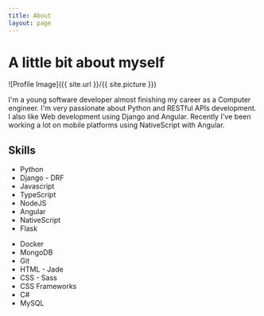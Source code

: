 ```yaml
---
title: About
layout: page
---
```


<h1 class="title">A little bit about myself</h1>

![Profile Image]({{ site.url }}/{{ site.picture }})

<p>I'm a young software developer almost finishing my career as a Computer engineer. 
I'm very passionate about Python and RESTful APIs development. 
I also like Web development using Django and Angular. Recently I've been working a lot on mobile
platforms using NativeScript with Angular.</p>

<h2>Skills</h2>

<div class="no-margin side-by-side" style="width: 100%">
    <div class="no-margin toleft">
      <ul class="no-margin skill-list">
          <li>Python</li>
          <li>Django - DRF</li>
          <li>Javascript</li>
          <li>TypeScript</li>
          <li>NodeJS</li>
          <li>Angular</li>
          <li>NativeScript</li>
          <li>Flask</li>
      </ul>
    </div>
    <div class="no-margin toright">
       <ul class="no-margin skill-list">
           <li>Docker</li>
           <li>MongoDB</li>
           <li>Git</li>
           <li>HTML - Jade</li>
           <li>CSS - Sass</li>
           <li>CSS Frameworks</li>
           <li>C#</li>
           <li>MySQL</li>
       </ul>
    </div>
</div>
